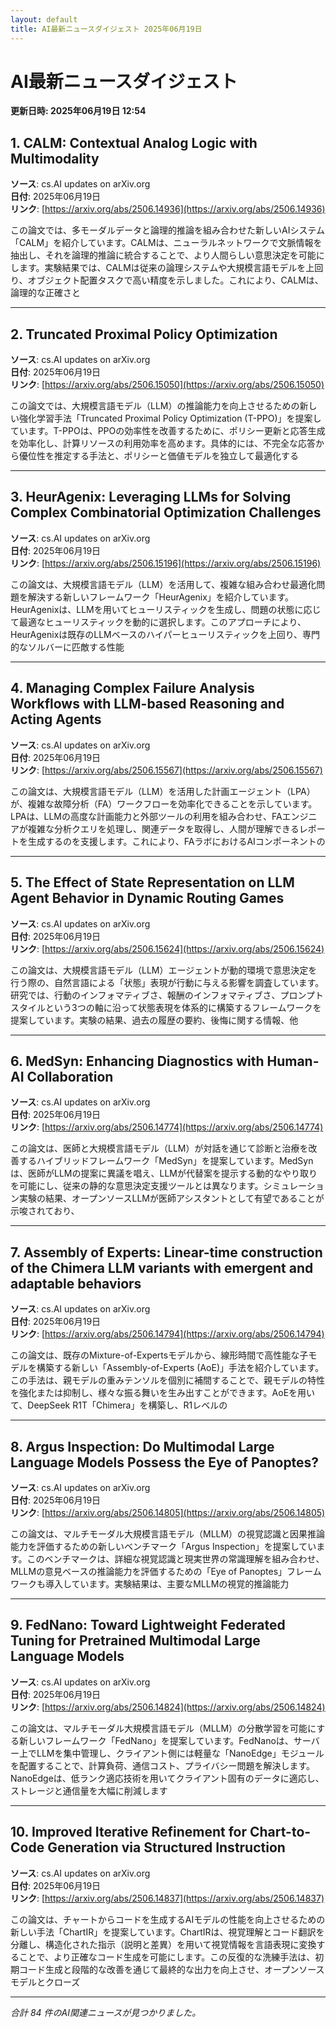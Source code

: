 ```yaml
---
layout: default
title: AI最新ニュースダイジェスト 2025年06月19日
---
```


# AI最新ニュースダイジェスト
**更新日時: 2025年06月19日 12:54**

## 1. CALM: Contextual Analog Logic with Multimodality

**ソース**: cs.AI updates on arXiv.org  
**日付**: 2025年06月19日  
**リンク**: [https://arxiv.org/abs/2506.14936](https://arxiv.org/abs/2506.14936)  

この論文では、多モーダルデータと論理的推論を組み合わせた新しいAIシステム「CALM」を紹介しています。CALMは、ニューラルネットワークで文脈情報を抽出し、それを論理的推論に統合することで、より人間らしい意思決定を可能にします。実験結果では、CALMは従来の論理システムや大規模言語モデルを上回り、オブジェクト配置タスクで高い精度を示しました。これにより、CALMは、論理的な正確さと  

---

## 2. Truncated Proximal Policy Optimization

**ソース**: cs.AI updates on arXiv.org  
**日付**: 2025年06月19日  
**リンク**: [https://arxiv.org/abs/2506.15050](https://arxiv.org/abs/2506.15050)  

この論文では、大規模言語モデル（LLM）の推論能力を向上させるための新しい強化学習手法「Truncated Proximal Policy Optimization (T-PPO)」を提案しています。T-PPOは、PPOの効率性を改善するために、ポリシー更新と応答生成を効率化し、計算リソースの利用効率を高めます。具体的には、不完全な応答から優位性を推定する手法と、ポリシーと価値モデルを独立して最適化する  

---

## 3. HeurAgenix: Leveraging LLMs for Solving Complex Combinatorial Optimization Challenges

**ソース**: cs.AI updates on arXiv.org  
**日付**: 2025年06月19日  
**リンク**: [https://arxiv.org/abs/2506.15196](https://arxiv.org/abs/2506.15196)  

この論文は、大規模言語モデル（LLM）を活用して、複雑な組み合わせ最適化問題を解決する新しいフレームワーク「HeurAgenix」を紹介しています。HeurAgenixは、LLMを用いてヒューリスティックを生成し、問題の状態に応じて最適なヒューリスティックを動的に選択します。このアプローチにより、HeurAgenixは既存のLLMベースのハイパーヒューリスティックを上回り、専門的なソルバーに匹敵する性能  

---

## 4. Managing Complex Failure Analysis Workflows with LLM-based Reasoning and Acting Agents

**ソース**: cs.AI updates on arXiv.org  
**日付**: 2025年06月19日  
**リンク**: [https://arxiv.org/abs/2506.15567](https://arxiv.org/abs/2506.15567)  

この論文は、大規模言語モデル（LLM）を活用した計画エージェント（LPA）が、複雑な故障分析（FA）ワークフローを効率化できることを示しています。LPAは、LLMの高度な計画能力と外部ツールの利用を組み合わせ、FAエンジニアが複雑な分析クエリを処理し、関連データを取得し、人間が理解できるレポートを生成するのを支援します。これにより、FAラボにおけるAIコンポーネントの  

---

## 5. The Effect of State Representation on LLM Agent Behavior in Dynamic Routing Games

**ソース**: cs.AI updates on arXiv.org  
**日付**: 2025年06月19日  
**リンク**: [https://arxiv.org/abs/2506.15624](https://arxiv.org/abs/2506.15624)  

この論文は、大規模言語モデル（LLM）エージェントが動的環境で意思決定を行う際の、自然言語による「状態」表現が行動に与える影響を調査しています。研究では、行動のインフォマティブさ、報酬のインフォマティブさ、プロンプトスタイルという3つの軸に沿って状態表現を体系的に構築するフレームワークを提案しています。実験の結果、過去の履歴の要約、後悔に関する情報、他  

---

## 6. MedSyn: Enhancing Diagnostics with Human-AI Collaboration

**ソース**: cs.AI updates on arXiv.org  
**日付**: 2025年06月19日  
**リンク**: [https://arxiv.org/abs/2506.14774](https://arxiv.org/abs/2506.14774)  

この論文は、医師と大規模言語モデル（LLM）が対話を通じて診断と治療を改善するハイブリッドフレームワーク「MedSyn」を提案しています。MedSynは、医師がLLMの提案に異議を唱え、LLMが代替案を提示する動的なやり取りを可能にし、従来の静的な意思決定支援ツールとは異なります。シミュレーション実験の結果、オープンソースLLMが医師アシスタントとして有望であることが示唆されており、  

---

## 7. Assembly of Experts: Linear-time construction of the Chimera LLM variants with emergent and adaptable behaviors

**ソース**: cs.AI updates on arXiv.org  
**日付**: 2025年06月19日  
**リンク**: [https://arxiv.org/abs/2506.14794](https://arxiv.org/abs/2506.14794)  

この論文は、既存のMixture-of-Expertsモデルから、線形時間で高性能な子モデルを構築する新しい「Assembly-of-Experts (AoE)」手法を紹介しています。この手法は、親モデルの重みテンソルを個別に補間することで、親モデルの特性を強化または抑制し、様々な振る舞いを生み出すことができます。AoEを用いて、DeepSeek R1T「Chimera」を構築し、R1レベルの  

---

## 8. Argus Inspection: Do Multimodal Large Language Models Possess the Eye of Panoptes?

**ソース**: cs.AI updates on arXiv.org  
**日付**: 2025年06月19日  
**リンク**: [https://arxiv.org/abs/2506.14805](https://arxiv.org/abs/2506.14805)  

この論文は、マルチモーダル大規模言語モデル（MLLM）の視覚認識と因果推論能力を評価するための新しいベンチマーク「Argus Inspection」を提案しています。このベンチマークは、詳細な視覚認識と現実世界の常識理解を組み合わせ、MLLMの意見ベースの推論能力を評価するための「Eye of Panoptes」フレームワークも導入しています。実験結果は、主要なMLLMの視覚的推論能力  

---

## 9. FedNano: Toward Lightweight Federated Tuning for Pretrained Multimodal Large Language Models

**ソース**: cs.AI updates on arXiv.org  
**日付**: 2025年06月19日  
**リンク**: [https://arxiv.org/abs/2506.14824](https://arxiv.org/abs/2506.14824)  

この論文は、マルチモーダル大規模言語モデル（MLLM）の分散学習を可能にする新しいフレームワーク「FedNano」を提案しています。FedNanoは、サーバー上でLLMを集中管理し、クライアント側には軽量な「NanoEdge」モジュールを配置することで、計算負荷、通信コスト、プライバシー問題を解決します。NanoEdgeは、低ランク適応技術を用いてクライアント固有のデータに適応し、ストレージと通信量を大幅に削減します  

---

## 10. Improved Iterative Refinement for Chart-to-Code Generation via Structured Instruction

**ソース**: cs.AI updates on arXiv.org  
**日付**: 2025年06月19日  
**リンク**: [https://arxiv.org/abs/2506.14837](https://arxiv.org/abs/2506.14837)  

この論文は、チャートからコードを生成するAIモデルの性能を向上させるための新しい手法「ChartIR」を提案しています。ChartIRは、視覚理解とコード翻訳を分離し、構造化された指示（説明と差異）を用いて視覚情報を言語表現に変換することで、より正確なコード生成を可能にします。この反復的な洗練手法は、初期コード生成と段階的な改善を通じて最終的な出力を向上させ、オープンソースモデルとクローズ  

---

*合計 84 件のAI関連ニュースが見つかりました。*
